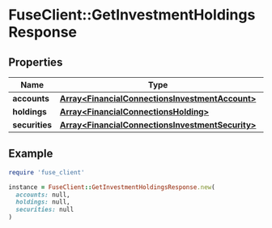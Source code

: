 # FuseClient::GetInvestmentHoldingsResponse

## Properties

| Name | Type | Description | Notes |
| ---- | ---- | ----------- | ----- |
| **accounts** | [**Array&lt;FinancialConnectionsInvestmentAccount&gt;**](FinancialConnectionsInvestmentAccount.md) |  | [optional] |
| **holdings** | [**Array&lt;FinancialConnectionsHolding&gt;**](FinancialConnectionsHolding.md) |  | [optional] |
| **securities** | [**Array&lt;FinancialConnectionsInvestmentSecurity&gt;**](FinancialConnectionsInvestmentSecurity.md) |  | [optional] |

## Example

```ruby
require 'fuse_client'

instance = FuseClient::GetInvestmentHoldingsResponse.new(
  accounts: null,
  holdings: null,
  securities: null
)
```


